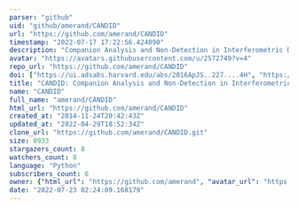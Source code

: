 ```yaml
---
parser: "github"
uid: "github/amerand/CANDID"
url: "https://github.com/amerand/CANDID"
timestamp: "2022-07-17 17:22:56.424090"
description: "Companion Analysis and Non-Detection in Interferometric Data"
avatar: "https://avatars.githubusercontent.com/u/2572749?v=4"
repo_url: "https://github.com/amerand/CANDID"
doi: ["https://ui.adsabs.harvard.edu/abs/2016ApJS..227....4H", "https://ui.adsabs.harvard.edu/abs/2015A%26A...579A..68G", "https://ui.adsabs.harvard.edu/abs/2015ascl.soft05030G/abstract"]
title: "CANDID: Companion Analysis and Non-Detection in Interferometric Data"
name: "CANDID"
full_name: "amerand/CANDID"
html_url: "https://github.com/amerand/CANDID"
created_at: "2014-11-24T20:42:43Z"
updated_at: "2022-04-29T18:52:34Z"
clone_url: "https://github.com/amerand/CANDID.git"
size: 8933
stargazers_count: 8
watchers_count: 8
language: "Python"
subscribers_count: 6
owner: {"html_url": "https://github.com/amerand", "avatar_url": "https://avatars.githubusercontent.com/u/2572749?v=4", "login": "amerand", "type": "User"}
date: "2022-07-23 02:24:09.168179"
---
```

